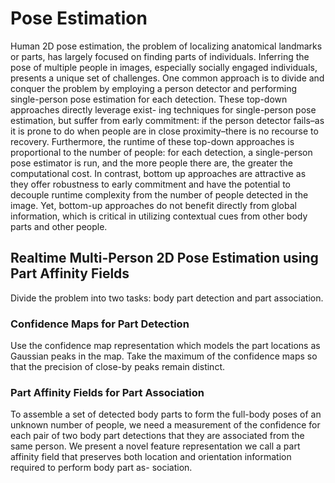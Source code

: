 # Pose Estimation

Human 2D pose estimation, the problem of localizing anatomical landmarks or parts, has largely focused on finding parts of individuals. Inferring the pose of multiple people in images, especially socially engaged individuals, presents a unique set of challenges. One common approach is to divide and conquer the problem by employing a person detector and performing single-person pose estimation for each detection. These top-down approaches directly leverage exist- ing techniques for single-person pose estimation, but suffer from early commitment: if the person detector fails–as it is prone to do when people are in close proximity–there is no recourse to recovery. Furthermore, the runtime of these top-down approaches is proportional to the number of people: for each detection, a single-person pose estimator is run, and the more people there are, the greater the computational cost. In contrast, bottom up approaches are attractive as they offer robustness to early commitment and have the potential to decouple runtime complexity from the number of people detected in the image. Yet, bottom-up approaches do not benefit directly from global information, which is critical in utilizing contextual cues from other body parts and other people.  

## Realtime Multi-Person 2D Pose Estimation using Part Affinity Fields

Divide the problem into two tasks: body part detection and part association.  

### Confidence Maps for Part Detection

Use the confidence map representation which models the part locations as Gaussian peaks in the map. Take the maximum of the confidence maps so that the precision of close-by peaks remain distinct.  

### Part Affinity Fields for Part Association

To assemble a set of detected body parts to form the full-body poses of an unknown number of people, we need a measurement of the confidence for each pair of two body part detections that they are associated from the same person. We present a novel feature representationwe call a part affinity field that preserves both location andorientation information required to perform body part as-sociation. 


